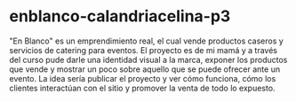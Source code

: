 # enblanco-calandriacelina-p3
"En Blanco" es un emprendimiento real, el cual vende productos caseros y servicios de catering para eventos. 
El proyecto es de mi mamá y a través del curso pude darle una identidad visual a la marca, exponer los productos que vende y mostrar un poco sobre aquello que se puede ofrecer ante un evento.
La idea sería publicar el proyecto y ver cómo funciona, cómo los clientes interactúan con el sitio y promover la venta de todo lo expuesto.
